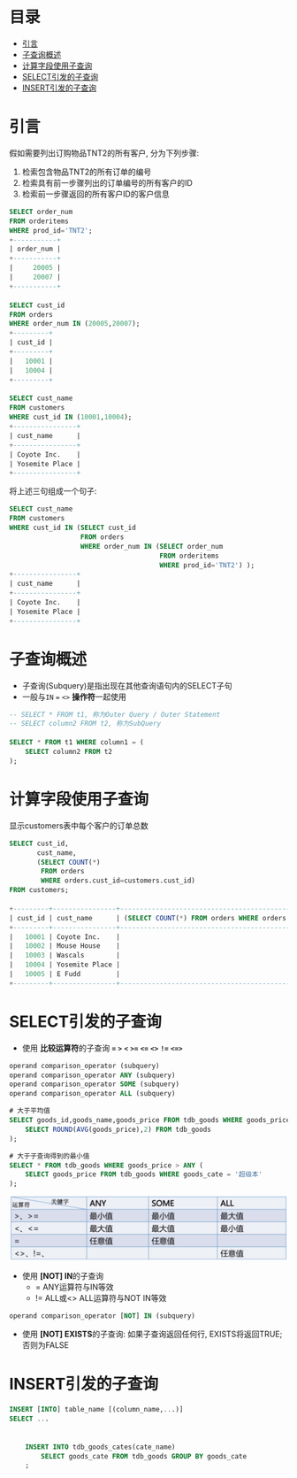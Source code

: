 # 目录
- [引言](#引言)
- [子查询概述](#子查询概述)
- [计算字段使用子查询](#计算字段使用子查询)
- [SELECT引发的子查询](#select引发的子查询)
- [INSERT引发的子查询](#insert引发的子查询)



<!-- = = = = = = = = = = = = = = = = = = = = = = = = = = = = = = = = = = = = = = = = = = = = = = = = = = = = = = = = = = = = -->
<!-- = = = = = = = = = = = = = = = = = = = = = = = = = = = = = = = = = = = = = = = = = = = = = = = = = = = = = = = = = = = = -->



# 引言
假如需要列出订购物品TNT2的所有客户, 分为下列步骤:  
1. 检索包含物品TNT2的所有订单的编号
2. 检索具有前一步骤列出的订单编号的所有客户的ID
3. 检索前一步骤返回的所有客户ID的客户信息

```sql
SELECT order_num
FROM orderitems
WHERE prod_id='TNT2';
+-----------+
| order_num |
+-----------+
|     20005 |
|     20007 |
+-----------+

SELECT cust_id
FROM orders
WHERE order_num IN (20005,20007);
+---------+
| cust_id |
+---------+
|   10001 |
|   10004 |
+---------+

SELECT cust_name
FROM customers
WHERE cust_id IN (10001,10004);
+----------------+
| cust_name      |
+----------------+
| Coyote Inc.    |
| Yosemite Place |
+----------------+
```
  
将上述三句组成一个句子:  

```sql
SELECT cust_name 
FROM customers 
WHERE cust_id IN (SELECT cust_id 
                  FROM orders 
                  WHERE order_num IN (SELECT order_num 
                                      FROM orderitems 
                                      WHERE prod_id='TNT2') );
+----------------+
| cust_name      |
+----------------+
| Coyote Inc.    |
| Yosemite Place |
+----------------+
```



<!-- = = = = = = = = = = = = = = = = = = = = = = = = = = = = = = = = = = = = = = = = = = = = = = = = = = = = = = = = = = = = -->
<!-- = = = = = = = = = = = = = = = = = = = = = = = = = = = = = = = = = = = = = = = = = = = = = = = = = = = = = = = = = = = = -->



# 子查询概述
* 子查询(Subquery)是指出现在其他查询语句内的SELECT子句
* 一般与`IN` `=` `<>` **操作符**一起使用

```sql
-- SELECT * FROM t1, 称为Outer Query / Outer Statement 
-- SELECT column2 FROM t2, 称为SubQuery

SELECT * FROM t1 WHERE column1 = (
    SELECT column2 FROM t2
); 
```



<!-- = = = = = = = = = = = = = = = = = = = = = = = = = = = = = = = = = = = = = = = = = = = = = = = = = = = = = = = = = = = = -->
<!-- = = = = = = = = = = = = = = = = = = = = = = = = = = = = = = = = = = = = = = = = = = = = = = = = = = = = = = = = = = = = -->



# 计算字段使用子查询
显示customers表中每个客户的订单总数  

```sql
SELECT cust_id,
       cust_name,
       (SELECT COUNT(*) 
        FROM orders 
        WHERE orders.cust_id=customers.cust_id)
FROM customers;

+---------+----------------+----------------------------------------------------------------------+
| cust_id | cust_name      | (SELECT COUNT(*) FROM orders WHERE orders.cust_id=customers.cust_id) |
+---------+----------------+----------------------------------------------------------------------+
|   10001 | Coyote Inc.    |                                                                    2 |
|   10002 | Mouse House    |                                                                    0 |
|   10003 | Wascals        |                                                                    1 |
|   10004 | Yosemite Place |                                                                    1 |
|   10005 | E Fudd         |                                                                    1 |
+---------+----------------+----------------------------------------------------------------------+
```



<!-- = = = = = = = = = = = = = = = = = = = = = = = = = = = = = = = = = = = = = = = = = = = = = = = = = = = = = = = = = = = = -->
<!-- = = = = = = = = = = = = = = = = = = = = = = = = = = = = = = = = = = = = = = = = = = = = = = = = = = = = = = = = = = = = -->



# SELECT引发的子查询
* 使用 **比较运算符**的子查询 **`=`** **`>`** **`<`** **`>=`** **`<=`** **`<>`** **`!=`** **`<=>`**
```sql
operand comparison_operator (subquery)
operand comparison_operator ANY (subquery)
operand comparison_operator SOME (subquery)
operand comparison_operator ALL (subquery)
```
```sql
# 大于平均值
SELECT goods_id,goods_name,goods_price FROM tdb_goods WHERE goods_price >= (
    SELECT ROUND(AVG(goods_price),2) FROM tdb_goods
);
```
```sql
# 大于子查询得到的最小值
SELECT * FROM tdb_goods WHERE goods_price > ANY (
    SELECT goods_price FROM tdb_goods WHERE goods_cate = '超级本'
);
```
![](src/compare.png)
* 使用 **[NOT] IN**的子查询
  * = ANY运算符与IN等效
  * != ALL或<> ALL运算符与NOT IN等效
```sql
operand comparison_operator [NOT] IN (subquery)
```
* 使用 **[NOT] EXISTS**的子查询: 如果子查询返回任何行, EXISTS将返回TRUE; 否则为FALSE



<!-- = = = = = = = = = = = = = = = = = = = = = = = = = = = = = = = = = = = = = = = = = = = = = = = = = = = = = = = = = = = = -->
<!-- = = = = = = = = = = = = = = = = = = = = = = = = = = = = = = = = = = = = = = = = = = = = = = = = = = = = = = = = = = = = -->



# INSERT引发的子查询
```sql
INSERT [INTO] table_name [(column_name,...)]
SELECT ...


    INSERT INTO tdb_goods_cates(cate_name)
        SELECT goods_cate FROM tdb_goods GROUP BY goods_cate
    ;
```
